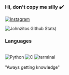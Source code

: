 ### Hi, don't copy me silly ✔️

[![Instagram](https://img.shields.io/badge/Instagram-E4405F?style=for-the-badge&logo=instagram&logoColor=white)](https://www.instagram.com/johnzitos_cn/)



![Johnzitos Github Stats](https://github-readme-stats.vercel.app/api?username=Johnzitos&show_icons=true&theme=radical))

### Languages
<div style="display: inline_block"><br/>
<img align="center" alt="Python" src="https://img.shields.io/badge/Python-14354C?style=for-the-badge&logo=python&logoColor=white"/>
  <img align="center" alt="C" src="https://img.shields.io/badge/C-00599C?style=for-the-badge&logo=c&logoColor=white"/>
 <img align="center" alt="terminal"src="https://img.shields.io/badge/windows%20terminal-4D4D4D?style=for-the-badge&logo=windows%20terminal&logoColor=white"/>
</div>
<br>
"Aways getting knowledge"
